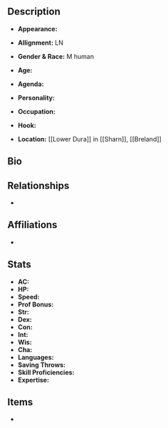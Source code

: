 ## Description
- **Appearance:** 

- **Allignment:** LN

- **Gender & Race:** M human

- **Age:** 

- **Agenda:** 

- **Personality:** 

- **Occupation:** 

- **Hook:** 

- **Location:** [[Lower Dura]] in [[Sharn]], [[Breland]]

## Bio


## Relationships
- 

## Affiliations
- 

## Stats
- **AC:** 
- **HP:** 
- **Speed:** 
- **Prof Bonus:** 
- **Str:** 
- **Dex:** 
- **Con:** 
- **Int:** 
- **Wis:** 
- **Cha:** 
- **Languages:** 
- **Saving Throws:** 
- **Skill Proficiencies:** 
- **Expertise:** 


## Items
- 
